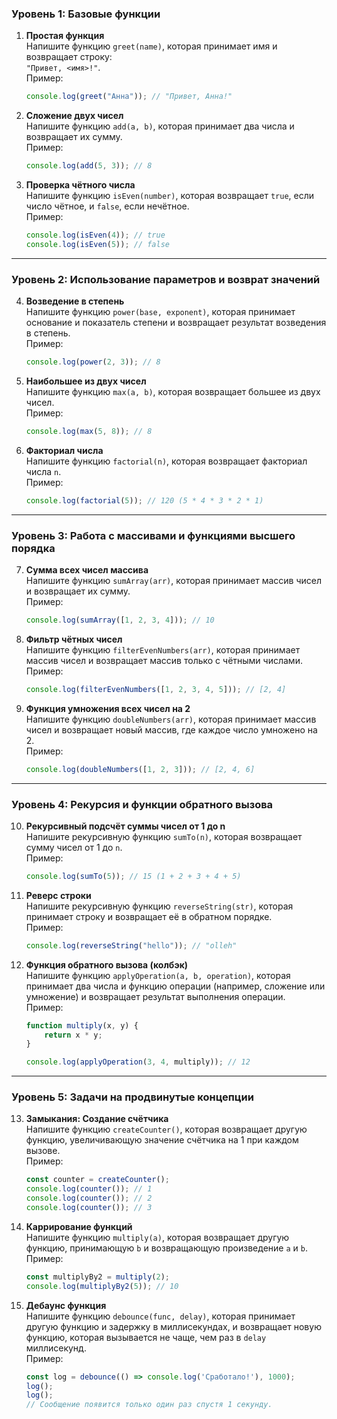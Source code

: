 ### **Уровень 1: Базовые функции**

1. **Простая функция**  
    Напишите функцию `greet(name)`, которая принимает имя и возвращает строку:  
    `"Привет, <имя>!"`.  
    Пример:
    
    ```javascript
    console.log(greet("Анна")); // "Привет, Анна!"
    ```
    
2. **Сложение двух чисел**  
    Напишите функцию `add(a, b)`, которая принимает два числа и возвращает их сумму.  
    Пример:
    
    ```javascript
    console.log(add(5, 3)); // 8
    ```
    
3. **Проверка чётного числа**  
    Напишите функцию `isEven(number)`, которая возвращает `true`, если число чётное, и `false`, если нечётное.  
    Пример:
    
    ```javascript
    console.log(isEven(4)); // true
    console.log(isEven(5)); // false
    ```
    

---

### **Уровень 2: Использование параметров и возврат значений**

4. **Возведение в степень**  
    Напишите функцию `power(base, exponent)`, которая принимает основание и показатель степени и возвращает результат возведения в степень.  
    Пример:
    
    ```javascript
    console.log(power(2, 3)); // 8
    ```
    
5. **Наибольшее из двух чисел**  
    Напишите функцию `max(a, b)`, которая возвращает большее из двух чисел.  
    Пример:
    
    ```javascript
    console.log(max(5, 8)); // 8
    ```
    
6. **Факториал числа**  
    Напишите функцию `factorial(n)`, которая возвращает факториал числа `n`.  
    Пример:
    
    ```javascript
    console.log(factorial(5)); // 120 (5 * 4 * 3 * 2 * 1)
    ```
    

---

### **Уровень 3: Работа с массивами и функциями высшего порядка**

7. **Сумма всех чисел массива**  
    Напишите функцию `sumArray(arr)`, которая принимает массив чисел и возвращает их сумму.  
    Пример:
    
    ```javascript
    console.log(sumArray([1, 2, 3, 4])); // 10
    ```
    
8. **Фильтр чётных чисел**  
    Напишите функцию `filterEvenNumbers(arr)`, которая принимает массив чисел и возвращает массив только с чётными числами.  
    Пример:
    
    ```javascript
    console.log(filterEvenNumbers([1, 2, 3, 4, 5])); // [2, 4]
    ```
    
9. **Функция умножения всех чисел на 2**  
    Напишите функцию `doubleNumbers(arr)`, которая принимает массив чисел и возвращает новый массив, где каждое число умножено на 2.  
    Пример:
    
    ```javascript
    console.log(doubleNumbers([1, 2, 3])); // [2, 4, 6]
    ```
    

---

### **Уровень 4: Рекурсия и функции обратного вызова**

10. **Рекурсивный подсчёт суммы чисел от 1 до n**  
    Напишите рекурсивную функцию `sumTo(n)`, которая возвращает сумму чисел от 1 до `n`.  
    Пример:
    
    ```javascript
    console.log(sumTo(5)); // 15 (1 + 2 + 3 + 4 + 5)
    ```
    
11. **Реверс строки**  
    Напишите рекурсивную функцию `reverseString(str)`, которая принимает строку и возвращает её в обратном порядке.  
    Пример:
    
    ```javascript
    console.log(reverseString("hello")); // "olleh"
    ```
    
12. **Функция обратного вызова (колбэк)**  
    Напишите функцию `applyOperation(a, b, operation)`, которая принимает два числа и функцию операции (например, сложение или умножение) и возвращает результат выполнения операции.  
    Пример:
    
    ```javascript
    function multiply(x, y) {
        return x * y;
    }
    
    console.log(applyOperation(3, 4, multiply)); // 12
    ```
    

---

### **Уровень 5: Задачи на продвинутые концепции**

13. **Замыкания: Создание счётчика**  
    Напишите функцию `createCounter()`, которая возвращает другую функцию, увеличивающую значение счётчика на 1 при каждом вызове.  
    Пример:
    
    ```javascript
    const counter = createCounter();
    console.log(counter()); // 1
    console.log(counter()); // 2
    console.log(counter()); // 3
    ```
    
14. **Каррирование функций**  
    Напишите функцию `multiply(a)`, которая возвращает другую функцию, принимающую `b` и возвращающую произведение `a` и `b`.  
    Пример:
    
    ```javascript
    const multiplyBy2 = multiply(2);
    console.log(multiplyBy2(5)); // 10
    ```
    
15. **Дебаунс функция**  
    Напишите функцию `debounce(func, delay)`, которая принимает другую функцию и задержку в миллисекундах, и возвращает новую функцию, которая вызывается не чаще, чем раз в `delay` миллисекунд.  
    Пример:
    
    ```javascript
    const log = debounce(() => console.log('Сработало!'), 1000);
    log();
    log();
    // Сообщение появится только один раз спустя 1 секунду.
    ```